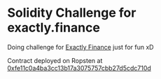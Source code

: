 # Solidity Challenge for exactly.finance
Doing challenge for [Exactly Finance](https://exactly.finance) just for fun xD

Contract deployed on Ropsten at [0xfe11c0a4ba3cc13b17a3075757cbb27d5cdc710d](https://ropsten.etherscan.io/address/0xfe11c0a4ba3cc13b17a3075757cbb27d5cdc710d)

